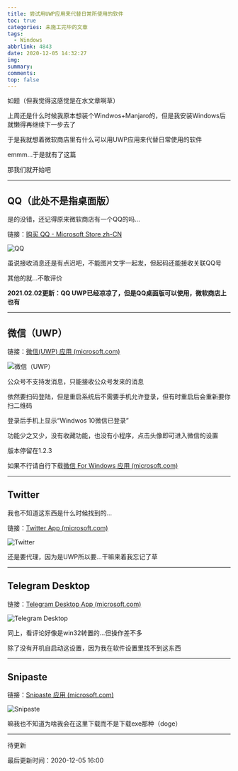 ```yaml
---
title: 尝试用UWP应用来代替日常所使用的软件
toc: true
categories: 未施工完毕的文章
tags:
  - Windows
abbrlink: 4843
date: 2020-12-05 14:32:27
img:
summary:
comments:
top: false
---
```


如题（但我觉得这感觉是在水文章啊草）

<!--more-->

上周还是什么时候我原本想装个Windwos+Manjaro的，但是我安装Windows后就懒得再继续下一步去了

于是我就想着微软商店里有什么可以用UWP应用来代替日常使用的软件

emmm...于是就有了这篇

那我们就开始吧

---

## QQ（此处不是指桌面版）

是的没错，还记得原来微软商店有一个QQ的吗...

链接：[购买 QQ - Microsoft Store zh-CN](https://www.microsoft.com/zh-cn/store/p/qq/9wzdncrfj1ps)

![QQ](https://liliakaijun-pic.vercel.app/4843/DLgsxA.md.webp)

虽说接收消息还是有点迟吧，不能图片文字一起发，但起码还能接收关联QQ号

其他的就...不敢评价

**2021.02.02更新：QQ UWP已经凉凉了，但是QQ桌面版可以使用，微软商店上也有**

---

## 微信（UWP）

链接：[微信(UWP) 应用 (microsoft.com)](https://www.microsoft.com/zh-cn/store/p/微信-uwp/9nrj2w1gnl09)

![微信（UWP）](https://liliakaijun-pic.vercel.app/4843/DL2ViD.md.webp)

公众号不支持发消息，只能接收公众号发来的消息

依然要扫码登陆，但是重启系统后不需要手机允许登录，但有时重启后会重新要你扫二维码

登录后手机上显示“Windwos 10微信已登录”

功能少之又少，没有收藏功能，也没有小程序，点击头像即可进入微信的设置

版本停留在1.2.3

如果不行请自行下载[微信 For Windows 应用 (microsoft.com)](https://www.microsoft.com/zh-cn/store/p/微信-for-windows/9nblggh4slx7)

---

## Twitter

我也不知道这东西是什么时候找到的...

链接：[Twitter App (microsoft.com)](https://www.microsoft.com/en-us/store/p/twitter/9wzdncrfj140)

![Twitter](https://liliakaijun-pic.vercel.app/4843/DL2yYF.md.webp)

还是要代理，因为是UWP所以要...干嘛来着我忘记了草

---

## Telegram Desktop

链接：[Telegram Desktop App (microsoft.com)](https://www.microsoft.com/en-us/store/p/telegram-desktop/9nztwsqntd0s)

![Telegram Desktop](https://liliakaijun-pic.vercel.app/4843/DLRF6s.md.webp)

同上，看评论好像是win32转置的...但操作差不多

除了没有开机自启动这设置，因为我在软件设置里找不到这东西

---

## Snipaste

链接：[Snipaste 应用 (microsoft.com)](https://www.microsoft.com/zh-cn/store/p/snipaste/9p1wxpkb68kx)

![Snipaste](https://liliakaijun-pic.vercel.app/4843/DLRoBq.md.webp)

嘛我也不知道为啥我会在这里下载而不是下载exe那种（doge）

---

待更新

最后更新时间：2020-12-05 16:00